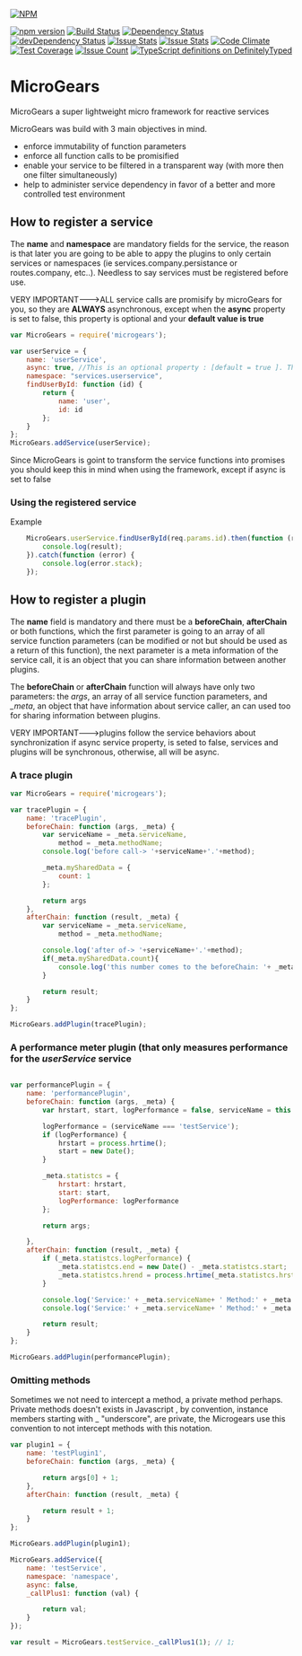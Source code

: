 [![NPM](https://nodei.co/npm/microgears.png)](https://nodei.co/npm/microgears/)

[![npm version](https://badge.fury.io/js/microgears.svg)](https://badge.fury.io/js/microgears)
[![Build Status](https://travis-ci.org/marcusdb/microGears.svg?branch=master)](https://travis-ci.org/marcusdb/microGears)
[![Dependency Status](https://david-dm.org/marcusdb/microGears.svg)](https://david-dm.org/marcusdb/microGears)
[![devDependency Status](https://david-dm.org/marcusdb/microGears/dev-status.svg)](https://david-dm.org/marcusdb/microGears#info=devDependencies)
[![Issue Stats](http://issuestats.com/github/marcusdb/microGears/badge/issue?style=flat)](http://issuestats.com/github/marcusdb/microGears)
[![Issue Stats](http://issuestats.com/github/marcusdb/microGears/badge/pr?style=flat)](http://issuestats.com/github/marcusdb/microGears)
[![Code Climate](https://codeclimate.com/github/marcusdb/microGears/badges/gpa.svg)](https://codeclimate.com/github/marcusdb/microGears)
[![Test Coverage](https://codeclimate.com/github/marcusdb/microGears/badges/coverage.svg)](https://codeclimate.com/github/marcusdb/microGears/coverage)
[![Issue Count](https://codeclimate.com/github/marcusdb/microGears/badges/issue_count.svg)](https://codeclimate.com/github/marcusdb/microGears)
[![TypeScript definitions on DefinitelyTyped](https://img.shields.io/badge/DefinitelyTyped-.d.ts-blue.svg)](http://definitelytyped.org)



# MicroGears
MicroGears a super lightweight micro framework for reactive services



MicroGears was build with 3 main objectives in mind.

* enforce immutability of function parameters
* enforce all function calls to be promisified
* enable your service to be filtered in a transparent way (with more then one filter simultaneously)
* help to administer service dependency in favor of a better and more controlled test environment



## How to register a service

The **name** and **namespace** are mandatory fields for the service, the reason is that later you are going to be able to appy the plugins to only certain services or namespaces (ie services.company.persistance or routes.company, etc..).
Needless to say services must be registered before use.

VERY IMPORTANT--->ALL service calls are promisify by microGears for you, so they are **ALWAYS** asynchronous, except when the **async** property is set to false, this property is optional and your **default value is true**

```javascript
var MicroGears = require('microgears');

var userService = {
    name: 'userService',
    async: true, //This is an optional property : [default = true ]. This is the same as omitting it.
    namespace: "services.userservice",
    findUserById: function (id) {
        return {
            name: 'user',
            id: id
        };
    }
};
MicroGears.addService(userService);
```
Since MicroGears is goint to transform the service functions into promises you should keep this in mind when using the framework, except if async is set to false

### Using the registered service

Example

```javascript
    MicroGears.userService.findUserById(req.params.id).then(function (result) {
        console.log(result);
    }).catch(function (error) {
        console.log(error.stack);
    });
```    

## How to register a plugin

The **name** field is mandatory and there must be a **beforeChain**, **afterChain** or both functions, which the first parameter is going to an array of all service function parameters (can be modified or not but should be used as a return of this function),
the next parameter is a meta information of the service call, it is an object that you can share information between another plugins.

The **beforeChain** or **afterChain** function will always have only two parameters: the *args*,  an array of all service function parameters, and *_meta*, an object that have information about service caller, an can used too for sharing information between plugins.

VERY IMPORTANT--->plugins follow the service behaviors about synchronization if async service property, is seted to false, services and plugins will be synchronous, otherwise, all will be async.

### A trace plugin
```javascript
var MicroGears = require('microgears');

var tracePlugin = {
    name: 'tracePlugin',
    beforeChain: function (args, _meta) {
        var serviceName = _meta.serviceName,
            method = _meta.methodName;
        console.log('before call-> '+serviceName+'.'+method);

        _meta.mySharedData = {
            count: 1
        };

        return args
    },
    afterChain: function (result, _meta) {
        var serviceName = _meta.serviceName,
            method = _meta.methodName;

        console.log('after of-> '+serviceName+'.'+method);
        if(_meta.mySharedData.count){
            console.log('this number comes to the beforeChain: '+ _meta.mySharedData.count);
        }

        return result;
    }
};

MicroGears.addPlugin(tracePlugin);
```

### A performance meter plugin (that only measures performance for the *userService* service

```javascript

var performancePlugin = {
    name: 'performancePlugin',
    beforeChain: function (args, _meta) {
        var hrstart, start, logPerformance = false, serviceName = this.microgears.serviceName;

        logPerformance = (serviceName === 'testService');
        if (logPerformance) {
            hrstart = process.hrtime();
            start = new Date();
        }

        _meta.statistcs = {
            hrstart: hrstart,
            start: start,
            logPerformance: logPerformance
        };

        return args;

    },
    afterChain: function (result, _meta) {
        if (_meta.statistcs.logPerformance) {
            _meta.statistcs.end = new Date() - _meta.statistcs.start;
            _meta.statistcs.hrend = process.hrtime(_meta.statistcs.hrstart);
        }

        console.log('Service:' + _meta.serviceName+ ' Method:' + _meta.method + "Execution time: %dms", _meta.statistcs.end);
        console.log('Service:' + _meta.serviceName+ ' Method:' + _meta.method + "Execution time (hr): %ds %dms", _meta.statistcs.hrend[0], _meta.statistcs.hrend[1] / 1000000);

        return result;
    }
};

MicroGears.addPlugin(performancePlugin);
```

### Omitting methods

 Sometimes we not need to intercept a method, a private method perhaps. Private methods doesn't
 exists in Javascript , by convention, instance members starting with _ "underscore", are private,
 the Microgears use this convention to not intercept methods with this notation.

 ```javascript
 var plugin1 = {
     name: 'testPlugin1',
     beforeChain: function (args, _meta) {

         return args[0] + 1;
     },
     afterChain: function (result, _meta) {

         return result + 1;
     }
 };

 MicroGears.addPlugin(plugin1);

 MicroGears.addService({
     name: 'testService',
     namespace: 'namespace',
     async: false,
     _callPlus1: function (val) {

         return val;
     }
 });

 var result = MicroGears.testService._callPlus1(1); // 1;
 ```
